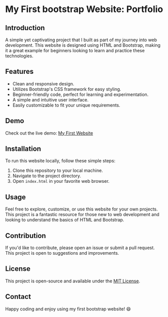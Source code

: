 # My First bootstrap Website: Portfolio
## Introduction

A simple yet captivating project that I built as part of my journey into web development. This website is designed using HTML and Bootstrap, making it a great example for beginners looking to learn and practice these technologies.

## Features

- Clean and responsive design.
- Utilizes Bootstrap's CSS framework for easy styling.
- Beginner-friendly code, perfect for learning and experimentation.
- A simple and intuitive user interface.
- Easily customizable to fit your unique requirements.

## Demo

Check out the live demo: [My First Website](https://bootstrap-assignment-ochre.vercel.app/index.html)

## Installation

To run this website locally, follow these simple steps:

1. Clone this repository to your local machine.
2. Navigate to the project directory.
3. Open `index.html` in your favorite web browser.

## Usage

Feel free to explore, customize, or use this website for your own projects. This project is a fantastic resource for those new to web development and looking to understand the basics of HTML and Bootstrap.

## Contribution

If you'd like to contribute, please open an issue or submit a pull request. This project is open to suggestions and improvements.

## License

This project is open-source and available under the [MIT License](LICENSE).

## Contact

Happy coding and enjoy using my first bootstrap website! 😄
